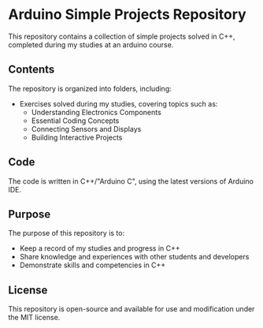 # Arduino Simple Projects Repository

This repository contains a collection of simple projects solved in C++, completed during my studies at an arduino course.

## Contents

The repository is organized into folders, including:

* Exercises solved during my studies, covering topics such as:
  * Understanding Electronics Components
  * Essential Coding Concepts
  * Connecting Sensors and Displays
  * Building Interactive Projects

## Code

The code is written in C++/"Arduino C", using the latest versions of Arduino IDE.

## Purpose

The purpose of this repository is to:

* Keep a record of my studies and progress in C++
* Share knowledge and experiences with other students and developers
* Demonstrate skills and competencies in C++

## License

This repository is open-source and available for use and modification under the MIT license.
